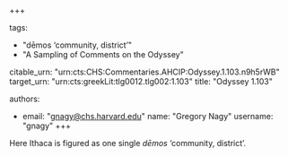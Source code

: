 +++

tags:
- "dēmos ‘community, district’"
- "A Sampling of Comments on the Odyssey"

citable_urn: "urn:cts:CHS:Commentaries.AHCIP:Odyssey.1.103.n9h5rWB"
target_urn: "urn:cts:greekLit:tlg0012.tlg002:1.103"
title: "Odyssey 1.103"

authors:
- email: "gnagy@chs.harvard.edu"
  name: "Gregory Nagy"
  username: "gnagy"
+++

<p>Here Ithaca is figured as one single <em>dēmos</em> ‘community, district’. </p>